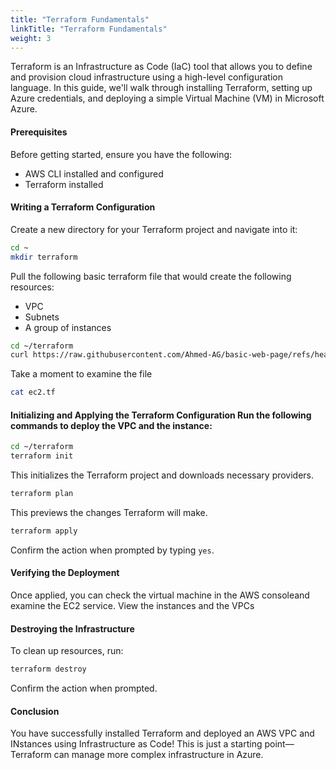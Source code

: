 ```yaml
---
title: "Terraform Fundamentals"
linkTitle: "Terraform Fundamentals"
weight: 3
---
```


Terraform is an Infrastructure as Code (IaC) tool that allows you to define and provision cloud infrastructure using a high-level configuration language. In this guide, we'll walk through installing Terraform, setting up Azure credentials, and deploying a simple Virtual Machine (VM) in Microsoft Azure.

#### Prerequisites

Before getting started, ensure you have the following:

- AWS CLI installed and configured
- Terraform installed

#### Writing a Terraform Configuration

Create a new directory for your Terraform project and navigate into it:

```bash
cd ~
mkdir terraform
```
Pull the following basic terraform file that would create the following resources:

- VPC
- Subnets
- A group of instances

```bash
cd ~/terraform
curl https://raw.githubusercontent.com/Ahmed-AG/basic-web-page/refs/heads/main/ec2.tf > ec2.tf
```

Take a moment to examine the file

```bash
cat ec2.tf
```

#### Initializing and Applying the Terraform Configuration Run the following commands to deploy the VPC and the instance:

```bash
cd ~/terraform
terraform init
```

This initializes the Terraform project and downloads necessary providers.

```bash
terraform plan
```

This previews the changes Terraform will make.

```bash
terraform apply
```

Confirm the action when prompted by typing `yes`.

#### Verifying the Deployment
Once applied, you can check the virtual machine in the AWS consoleand examine the EC2 service. View the instances and the VPCs

#### Destroying the Infrastructure
To clean up resources, run:

```bash
terraform destroy
```
Confirm the action when prompted.

#### Conclusion
You have successfully installed Terraform and deployed an AWS VPC and INstances using Infrastructure as Code! This is just a starting point—Terraform can manage more complex infrastructure in Azure.

